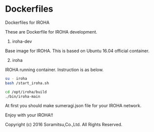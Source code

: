 # Dockerfiles
Dockerfiles for IROHA

These are Dockerfile for IROHA development.

1. iroha-dev

Base image for IROHA. This is based on Ubuntu 16.04 official container.

2. iroha

IROHA running container. Instruction is as below.

``` bash
su - iroha
bash /start_iroha.sh

cd /opt/iroha/build
./bin/iroha-main
```

At first you should make sumeragi.json file for your IROHA network.

Enjoy with your IROHA!!

Copyright (c) 2016 Soramitsu,Co.,Ltd.
All Rights Reserved.
